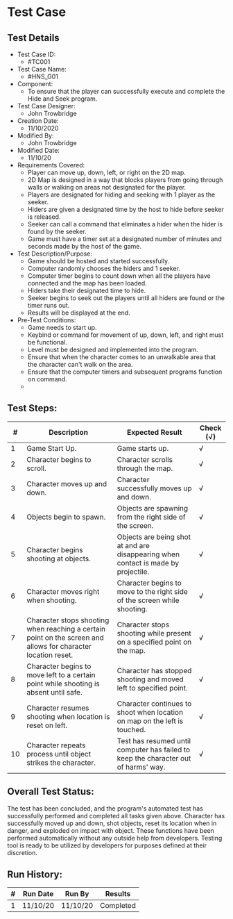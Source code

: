 # Test Case 

## Test Details

* Test Case ID:
  * #TC001
* Test Case Name:
  * #HNS_G01
* Component: 
  * To ensure that the player can successfully execute and complete the Hide and Seek program.
* Test Case Designer:
  * John Trowbridge
* Creation Date:
  * 11/10/2020
* Modified By:
  * John Trowbridge
* Modified Date:
  * 11/10/20
* Requirements Covered:
  * Player can move up, down, left, or right on the 2D map.
  * 2D Map is designed in a way that blocks players from going through walls or walking on areas not designated for the player.
  * Players are designated for hiding and seeking with 1 player as the seeker.
  * Hiders are given a designated time by the host to hide before seeker is released.
  * Seeker can call a command that eliminates a hider when the hider is found by the seeker.
  * Game must have a timer set at a designated number of minutes and seconds made by the host of the game.
* Test Description/Purpose:
  * Game should be hosted and started successfully.
  * Computer randomly chooses the hiders and 1 seeker.
  * Computer timer begins to count down when all the players have connected and the map has been loaded.
  * Hiders take their designated time to hide.
  * Seeker begins to seek out the players until all hiders are found or the timer runs out.
  * Results will be displayed at the end.
* Pre-Test Conditions:
  * Game needs to start up.
  * Keybind or command for movement of up, down, left, and right must be functional.
  * Level must be designed and implemented into the program.
  * Ensure that when the character comes to an unwalkable area that the character can't walk on the area.
  * Ensure that the computer timers and subsequent programs function on command.
  * 
## Test Steps: 
| # | Description | Expected Result | Check (√) |
| --- | --- | --- | --- |
| 1 | Game Start Up. | Game starts up. | √ |			
| 2 | Character begins to scroll. | Character scrolls through the map. | √ |			
| 3 | Character moves up and down. | Character successfully moves up and down. | √ |			
| 4 | Objects begin to spawn. | Objects are spawning from the right side of the screen. | √ |			
| 5 | Character begins shooting at objects. | Objects are being shot at and are disappearing when contact is made by projectile. | √ |			
| 6 | Character moves right when shooting. | Character begins to move to the right side of the screen while shooting. | √ |			
| 7 | Character stops shooting when reaching a certain point on the screen and allows for character location reset. | Character stops shooting while present on a specified point on the map. | √ |			
| 8 | Character begins to move left to a certain point while shooting is absent until safe. | Character has stopped shooting and moved left to specified point. | √ |			
| 9 | Character resumes shooting when location is reset on left. | Character continues to shoot when location on map on the left is touched. | √ |			
| 10 | Character repeats process until object strikes the character. | Test has resumed until computer has failed to keep the character out of harms' way. | √ |			

## Overall Test Status:

The test has been concluded, and the program's automated test has successfully performed and completed all tasks given above. Character has successfully moved up and down, shot objects, reset its location when in danger, and exploded on impact with object. These functions have been performed automatically without any outside help from developers. Testing tool is ready to be utilized by developers for purposes defined at their discretion.

## Run History:
| # |	Run Date |	Run By |	Results |
| --- | --- | --- | --- |
| 1 | 11/10/20 | 11/10/20 | Completed |


